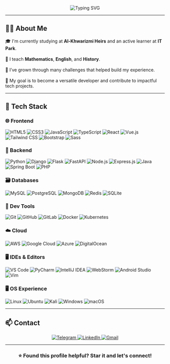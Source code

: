 <!-- Profile Banner -->
<div align="center">
  <img src="https://readme-typing-svg.demolab.com?font=Fira+Code&size=26&pause=1000&color=00C4FF&center=true&vCenter=true&width=600&lines=Hi+there!+I'm+Masharipov+Mashribjon;Passionate+IT+Student+%7C+Developer" alt="Typing SVG" />
</div>

---

## 👨‍💻 About Me

🎓 I'm currently studying at **Al-Khwarizmi Heirs** and an active learner at **IT Park**.<br>  
🧠 I teach **Mathematics**, **English**, and **History**.<br>  
📌 I’ve grown through many challenges that helped build my experience.<br>  
🎯 My goal is to become a versatile developer and contribute to impactful tech projects.

---

## 💼 Tech Stack

### 🌐 Frontend
![HTML5](https://img.shields.io/badge/HTML5-E34F26?style=for-the-badge&logo=html5)
![CSS3](https://img.shields.io/badge/CSS3-1572B6?style=for-the-badge&logo=css3)
![JavaScript](https://img.shields.io/badge/JavaScript-F7DF1E?style=for-the-badge&logo=javascript&logoColor=black)
![TypeScript](https://img.shields.io/badge/TypeScript-007ACC?style=for-the-badge&logo=typescript)
![React](https://img.shields.io/badge/React-20232A?style=for-the-badge&logo=react)
![Vue.js](https://img.shields.io/badge/Vue.js-35495E?style=for-the-badge&logo=vuedotjs)
![Tailwind CSS](https://img.shields.io/badge/Tailwind_CSS-38B2AC?style=for-the-badge&logo=tailwind-css)
![Bootstrap](https://img.shields.io/badge/Bootstrap-563D7C?style=for-the-badge&logo=bootstrap)
![Sass](https://img.shields.io/badge/Sass-CC6699?style=for-the-badge&logo=sass)

### 🔧 Backend
![Python](https://img.shields.io/badge/Python-3776AB?style=for-the-badge&logo=python)
![Django](https://img.shields.io/badge/Django-092E20?style=for-the-badge&logo=django)
![Flask](https://img.shields.io/badge/Flask-000000?style=for-the-badge&logo=flask)
![FastAPI](https://img.shields.io/badge/FastAPI-005571?style=for-the-badge&logo=fastapi)
![Node.js](https://img.shields.io/badge/Node.js-43853D?style=for-the-badge&logo=node.js)
![Express.js](https://img.shields.io/badge/Express.js-404D59?style=for-the-badge)
![Java](https://img.shields.io/badge/Java-ED8B00?style=for-the-badge&logo=java)
![Spring Boot](https://img.shields.io/badge/Spring_Boot-6DB33F?style=for-the-badge&logo=spring-boot)
![PHP](https://img.shields.io/badge/PHP-777BB4?style=for-the-badge&logo=php)

### 🗃️ Databases
![MySQL](https://img.shields.io/badge/MySQL-00000F?style=for-the-badge&logo=mysql)
![PostgreSQL](https://img.shields.io/badge/PostgreSQL-316192?style=for-the-badge&logo=postgresql)
![MongoDB](https://img.shields.io/badge/MongoDB-4EA94B?style=for-the-badge&logo=mongodb)
![Redis](https://img.shields.io/badge/Redis-DC382D?style=for-the-badge&logo=redis)
![SQLite](https://img.shields.io/badge/SQLite-07405E?style=for-the-badge&logo=sqlite)

### 🧰 Dev Tools
![Git](https://img.shields.io/badge/Git-F05032?style=for-the-badge&logo=git)
![GitHub](https://img.shields.io/badge/GitHub-181717?style=for-the-badge&logo=github)
![GitLab](https://img.shields.io/badge/GitLab-330F63?style=for-the-badge&logo=gitlab)
![Docker](https://img.shields.io/badge/Docker-2496ED?style=for-the-badge&logo=docker)
![Kubernetes](https://img.shields.io/badge/Kubernetes-326CE5?style=for-the-badge&logo=kubernetes)

### ☁️ Cloud
![AWS](https://img.shields.io/badge/AWS-FF9900?style=for-the-badge&logo=amazonaws)
![Google Cloud](https://img.shields.io/badge/GoogleCloud-4285F4?style=for-the-badge&logo=google-cloud)
![Azure](https://img.shields.io/badge/Azure-0072C6?style=for-the-badge&logo=microsoft-azure)
![DigitalOcean](https://img.shields.io/badge/DigitalOcean-0069ff?style=for-the-badge&logo=digitalocean)

### 🖥️ IDEs & Editors
![VS Code](https://img.shields.io/badge/VSCode-007ACC?style=for-the-badge&logo=visual-studio-code)
![PyCharm](https://img.shields.io/badge/PyCharm-143?style=for-the-badge&logo=pycharm&logoColor=black&color=black&labelColor=green)
![IntelliJ IDEA](https://img.shields.io/badge/IntelliJIDEA-000000.svg?style=for-the-badge&logo=intellij-idea)
![WebStorm](https://img.shields.io/badge/WebStorm-000000?style=for-the-badge&logo=webstorm)
![Android Studio](https://img.shields.io/badge/Android%20Studio-3DDC84?style=for-the-badge&logo=android-studio)
![Vim](https://img.shields.io/badge/VIM-11AB00.svg?style=for-the-badge&logo=vim&logoColor=white)

### 🖥️ OS Experience
![Linux](https://img.shields.io/badge/Linux-FCC624?style=for-the-badge&logo=linux)
![Ubuntu](https://img.shields.io/badge/Ubuntu-E95420?style=for-the-badge&logo=ubuntu)
![Kali](https://img.shields.io/badge/Kali-268BEE?style=for-the-badge&logo=kalilinux)
![Windows](https://img.shields.io/badge/Windows-0078D6?style=for-the-badge&logo=windows)
![macOS](https://img.shields.io/badge/macOS-000000?style=for-the-badge&logo=macos&logoColor=F0F0F0)

---

## 📫 Contact

<div align="center">
  <a href="https://t.me/NodirOdilov">
    <img src="https://img.shields.io/badge/Telegram-2CA5E0?style=for-the-badge&logo=telegram&logoColor=white" alt="Telegram"/>
  </a>
  <a href="https://www.linkedin.com/in/odilov-nodir">
    <img src="https://img.shields.io/badge/LinkedIn-0077B5?style=for-the-badge&logo=linkedin&logoColor=white" alt="LinkedIn"/>
  </a>
  <a href="mailto:tuproqqalam@gmail.com">
    <img src="https://img.shields.io/badge/Gmail-D14836?style=for-the-badge&logo=gmail&logoColor=white" alt="Gmail"/>
  </a>
</div>

---

<div align="center">
  <h3>⭐ Found this profile helpful? Star it and let's connect!</h3>
</div>
